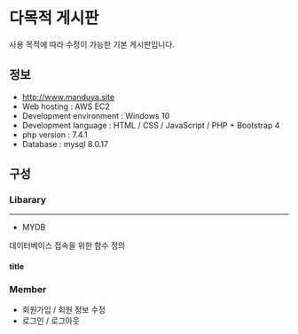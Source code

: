 # 다목적 게시판
 사용 목적에 따라 수정이 가능한 기본 게시판입니다.


## 정보
- http://www.manduya.site
- Web hosting : AWS EC2
- Development environment : Windows 10
- Development language : HTML / CSS / JavaScript / PHP + Bootstrap 4 
- php version : 7.4.1
- Database : mysql 8.0.17

## 구성
### Libarary
---
- MYDB  

데이터베이스 접속을 위한 함수 정의
#### title


### Member
+ 회원가입 / 회원 정보 수정
+ 로그인 / 로그아웃
